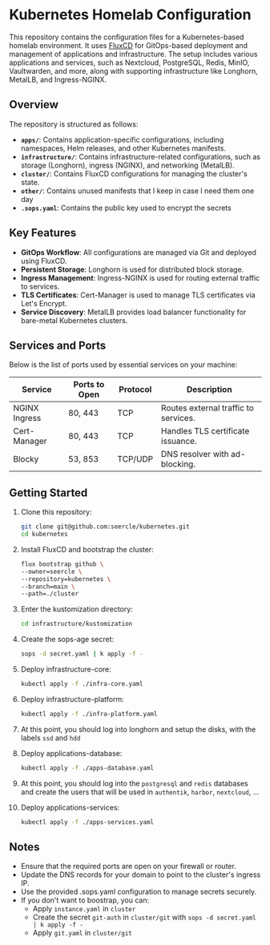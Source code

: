 # Kubernetes Homelab Configuration

This repository contains the configuration files for a Kubernetes-based homelab environment. It uses [FluxCD](https://fluxcd.io/) for GitOps-based deployment and management of applications and infrastructure. The setup includes various applications and services, such as Nextcloud, PostgreSQL, Redis, MinIO, Vaultwarden, and more, along with supporting infrastructure like Longhorn, MetalLB, and Ingress-NGINX.

## Overview

The repository is structured as follows:

- **`apps/`**: Contains application-specific configurations, including namespaces, Helm releases, and other Kubernetes manifests.
- **`infrastructure/`**: Contains infrastructure-related configurations, such as storage (Longhorn), ingress (NGINX), and networking (MetalLB).
- **`cluster/`**: Contains FluxCD configurations for managing the cluster's state.
- **`other/`**: Contains unused manifests that I keep in case I need them one day
- **`.sops.yaml`**: Contains the public key used to encrypt the secrets

## Key Features

- **GitOps Workflow**: All configurations are managed via Git and deployed using FluxCD.
- **Persistent Storage**: Longhorn is used for distributed block storage.
- **Ingress Management**: Ingress-NGINX is used for routing external traffic to services.
- **TLS Certificates**: Cert-Manager is used to manage TLS certificates via Let's Encrypt.
- **Service Discovery**: MetalLB provides load balancer functionality for bare-metal Kubernetes clusters.

## Services and Ports

Below is the list of ports used by essential services on your machine:

| Service         | Ports to Open | Protocol | Description                              |
|------------------|---------------|----------|------------------------------------------|
| NGINX Ingress    | 80, 443       | TCP      | Routes external traffic to services.     |
| Cert-Manager     | 80, 443       | TCP      | Handles TLS certificate issuance.        |
| Blocky           | 53, 853       | TCP/UDP  | DNS resolver with ad-blocking.           |

## Getting Started

1. Clone this repository:
   ```bash
   git clone git@github.com:seercle/kubernetes.git
   cd kubernetes
    ```

2. Install FluxCD and bootstrap the cluster:
    ```bash
    flux bootstrap github \
    --owner=seercle \
    --repository=kubernetes \
    --branch=main \
    --path=./cluster

3. Enter the kustomization directory:
    ```bash
    cd infrastructure/kustomization
    ```

3. Create the sops-age secret:
    ```bash
    sops -d secret.yaml | k apply -f -
    ```


5. Deploy infrastructure-core:
    ```bash
    kubectl apply -f ./infra-core.yaml
    ```

6. Deploy infrastructure-platform:
    ```bash
    kubectl apply -f ./infra-platform.yaml
    ```

7. At this point, you should log into longhorn and setup the disks, with the labels `ssd` and `hdd`

8. Deploy applications-database:
    ```bash
    kubectl apply -f ./apps-database.yaml
    ```

9. At this point, you should log into the `postgresql` and `redis` databases and create the users that will be used in `authentik`, `harbor`, `nextcloud`, ...

10. Deploy applications-services:
    ```bash
    kubectl apply -f ./apps-services.yaml
    ```


## Notes
- Ensure that the required ports are open on your firewall or router.
- Update the DNS records for your domain to point to the cluster's ingress IP.
- Use the provided .sops.yaml configuration to manage secrets securely.
- If you don't want to boostrap, you can:
  - Apply `instance.yaml` in `cluster`
  - Create the secret `git-auth` in `cluster/git` with `sops -d secret.yaml | k apply -f -`
  - Apply `git.yaml` in `cluster/git`
